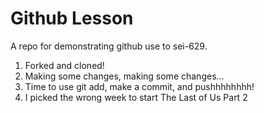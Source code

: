# Github Lesson

A repo for demonstrating github use to sei-629.

1. Forked and cloned!
2. Making some changes, making some changes...
3. Time to use git add, make a commit, and pushhhhhhhh!
4. I picked the wrong week to start The Last of Us Part 2